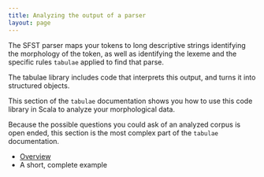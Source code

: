 ```yaml
---
title: Analyzing the output of a parser
layout: page
---
```



The SFST parser maps your tokens to long descriptive strings identifying the morphology of the token, as well as identifying the lexeme and the specific rules `tabulae` applied to find that parse.

The tabulae library includes code that interprets this output, and turns it into structured objects.

This section of the `tabulae` documentation shows you how to use this code library in Scala to analyze your morphological data.

Because the possible questions you could ask of an analyzed corpus is open ended, this section is the most complex part of the `tabulae` documentation.

- [Overview](parsedOutput/)
-  A short, complete example
